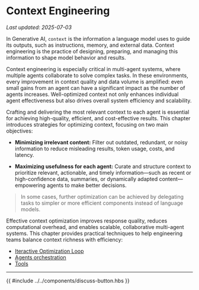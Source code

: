 # Context Engineering

_Last updated: 2025-07-03_

In Generative AI, `context` is the information a language model uses to guide
its outputs, such as instructions, memory, and external data. Context
engineering is the practice of designing, preparing, and managing this
information to shape model behavior and results.

Context engineering is especially critical in multi-agent systems, where
multiple agents collaborate to solve complex tasks. In these environments, every
improvement in context quality and data volume is amplified: even small gains
from an agent can have a significant impact as the number of agents increases.
Well-optimized context not only enhances individual agent effectiveness but also
drives overall system efficiency and scalability.

Crafting and delivering the most relevant context to each agent is essential for
achieving high-quality, efficient, and cost-effective results. This chapter
introduces strategies for optimizing context, focusing on two main objectives:

- **Minimizing irrelevant content:** Filter out outdated, redundant, or noisy
  information to reduce misleading results, token usage, costs, and latency.

- **Maximizing usefulness for each agent:** Curate and structure context to
  prioritize relevant, actionable, and timely information—such as recent or
  high-confidence data, summaries, or dynamically adapted content—empowering
  agents to make better decisions.

> In some cases, further optimization can be achieved by delegating tasks to
> simpler or more efficient components instead of language models.

Effective context optimization improves response quality, reduces computational
overhead, and enables scalable, collaborative multi-agent systems. This chapter
provides practical techniques to help engineering teams balance context richness
with efficiency:

- [Iteractive Optimization Loop](./Iteractive-Optimization-Loop.md)
- [Agents orchestration](./Agents-Orchestration.md)
- [Tools](./Tools.md)

---

{{ #include ../../components/discuss-button.hbs }}
